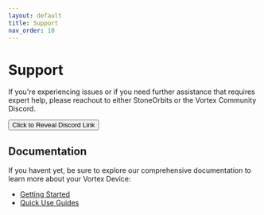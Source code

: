 ```yaml
---
layout: default
title: Support
nav_order: 10
---
```


# Support

If you're experiencing issues or if you need further assistance that requires expert help, please reachout to either StoneOrbits or the Vortex Community Discord.

<div id="reveal-section">
  <button onclick="revealLink()">Click to Reveal Discord Link</button>
</div>

<div id="discord-link" style="display:none; margin-top: 20px;"></div>

<script src="https://cdnjs.cloudflare.com/ajax/libs/crypto-js/4.1.1/crypto-js.min.js"></script>
<script>
  const encrypted = "U2FsdGVkX19f8pJkC6AZMmEYpWEgSnjc6K3+tZz9DwY="; // AES-encrypted https://discord.gg/4R9at8S8Sn
  const key = "vortex"; // encryption key, can be changed

  function revealLink() {
    try {
      const decrypted = CryptoJS.AES.decrypt(encrypted, key).toString(CryptoJS.enc.Utf8);
      if (!decrypted.startsWith("http")) throw "Invalid decryption";
      document.getElementById("discord-link").innerHTML = `<a href="${decrypted}" target="_blank">${decrypted}</a>`;
      document.getElementById("discord-link").style.display = "block";
      document.getElementById("reveal-section").style.display = "none";
    } catch (e) {
      document.getElementById("discord-link").innerHTML = "<span style='color:red;'>Error decrypting link.</span>";
      document.getElementById("discord-link").style.display = "block";
    }
  }
</script>

## Documentation

If you havent yet, be sure to explore our comprehensive documentation to learn more about your Vortex Device:

- [Getting Started](getting_started.html)
- [Quick Use Guides](quick_use_guides.html)

